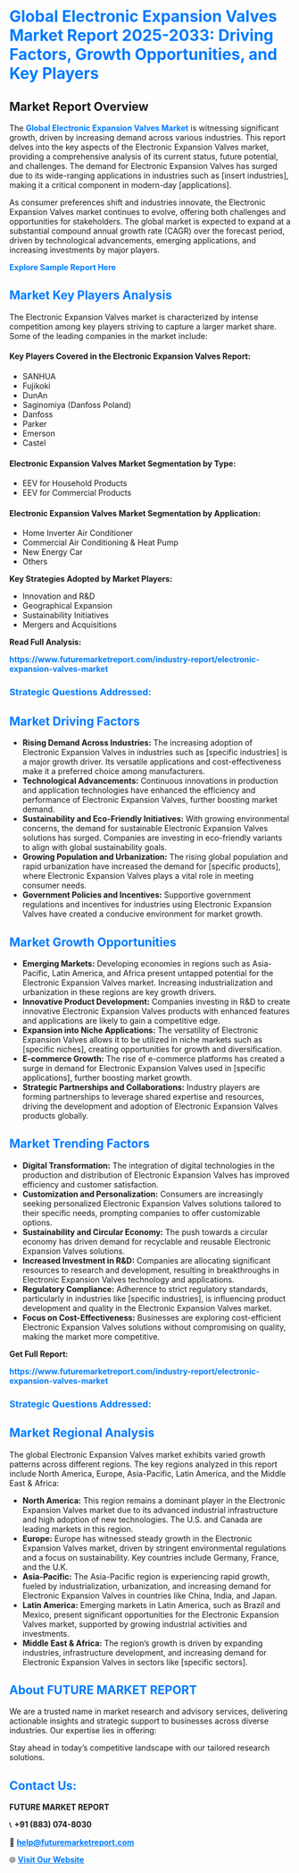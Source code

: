 <h1 style="color: #007BFF;">Global Electronic Expansion Valves Market Report 2025-2033: Driving Factors, Growth Opportunities, and Key Players</h1>

<section id="overview">
<h2>Market Report Overview</h2>
<p>The <a href="https://www.futuremarketreport.com/industry-report/electronic-expansion-valves-market" style="color: #007BFF; text-decoration: none;"><strong>Global Electronic Expansion Valves Market</strong></a> is witnessing significant growth, driven by increasing demand across various industries. This report delves into the key aspects of the Electronic Expansion Valves market, providing a comprehensive analysis of its current status, future potential, and challenges. The demand for Electronic Expansion Valves has surged due to its wide-ranging applications in industries such as [insert industries], making it a critical component in modern-day [applications].</p>
<p>As consumer preferences shift and industries innovate, the Electronic Expansion Valves market continues to evolve, offering both challenges and opportunities for stakeholders. The global market is expected to expand at a substantial compound annual growth rate (CAGR) over the forecast period, driven by technological advancements, emerging applications, and increasing investments by major players.</p>
</section>

<section id="overview">
<p><a href="https://www.futuremarketreport.com/request-sample/reportId=109938" style="color: #007BFF; text-decoration: none;"><strong>Explore Sample Report Here</strong></a></p>
</section>

<section id="key-players">
<h2 style="color: #007BFF;">Market Key Players Analysis</h2>
<p>The Electronic Expansion Valves market is characterized by intense competition among key players striving to capture a larger market share. Some of the leading companies in the market include:</p>
<h4>Key Players Covered in the Electronic Expansion Valves Report:</h4>
<ul><li>SANHUA</li><li>Fujikoki</li><li>DunAn</li><li>Saginomiya (Danfoss Poland)</li><li>Danfoss</li><li>Parker</li><li>Emerson</li><li>Castel</li></ul>
<h4>Electronic Expansion Valves Market Segmentation by Type:</h4>
<ul><li>EEV for Household Products</li><li>EEV for Commercial Products</li></ul>

<h4>Electronic Expansion Valves Market Segmentation by Application:</h4>
<ul><li>Home Inverter Air Conditioner</li><li>Commercial Air Conditioning &amp; Heat Pump</li><li>New Energy Car</li><li>Others</li></ul>
<p><strong>Key Strategies Adopted by Market Players:</strong></p>
<ul>
<li>Innovation and R&D</li>
<li>Geographical Expansion</li>
<li>Sustainability Initiatives</li>
<li>Mergers and Acquisitions</li>
</ul>
</section>

<section>
<p><strong>Read Full Analysis: </strong></p><a href="https://www.futuremarketreport.com/industry-report/electronic-expansion-valves-market" style="color: #007BFF; text-decoration: none;"><strong>https://www.futuremarketreport.com/industry-report/electronic-expansion-valves-market</strong></a>
<h3 style="color: #007BFF;">Strategic Questions Addressed:</h3>
</section>

<section id="driving-factors">
<h2 style="color: #007BFF;">Market Driving Factors</h2>
<ul>
<li><strong>Rising Demand Across Industries:</strong> The increasing adoption of Electronic Expansion Valves in industries such as [specific industries] is a major growth driver. Its versatile applications and cost-effectiveness make it a preferred choice among manufacturers.</li>
<li><strong>Technological Advancements:</strong> Continuous innovations in production and application technologies have enhanced the efficiency and performance of Electronic Expansion Valves, further boosting market demand.</li>
<li><strong>Sustainability and Eco-Friendly Initiatives:</strong> With growing environmental concerns, the demand for sustainable Electronic Expansion Valves solutions has surged. Companies are investing in eco-friendly variants to align with global sustainability goals.</li>
<li><strong>Growing Population and Urbanization:</strong> The rising global population and rapid urbanization have increased the demand for [specific products], where Electronic Expansion Valves plays a vital role in meeting consumer needs.</li>
<li><strong>Government Policies and Incentives:</strong> Supportive government regulations and incentives for industries using Electronic Expansion Valves have created a conducive environment for market growth.</li>
</ul>
</section>

<section id="growth-opportunities">
<h2 style="color: #007BFF;">Market Growth Opportunities</h2>
<ul>
<li><strong>Emerging Markets:</strong> Developing economies in regions such as Asia-Pacific, Latin America, and Africa present untapped potential for the Electronic Expansion Valves market. Increasing industrialization and urbanization in these regions are key growth drivers.</li>
<li><strong>Innovative Product Development:</strong> Companies investing in R&D to create innovative Electronic Expansion Valves products with enhanced features and applications are likely to gain a competitive edge.</li>
<li><strong>Expansion into Niche Applications:</strong> The versatility of Electronic Expansion Valves allows it to be utilized in niche markets such as [specific niches], creating opportunities for growth and diversification.</li>
<li><strong>E-commerce Growth:</strong> The rise of e-commerce platforms has created a surge in demand for Electronic Expansion Valves used in [specific applications], further boosting market growth.</li>
<li><strong>Strategic Partnerships and Collaborations:</strong> Industry players are forming partnerships to leverage shared expertise and resources, driving the development and adoption of Electronic Expansion Valves products globally.</li>
</ul>
</section>

<section id="trending-factors">
<h2 style="color: #007BFF;">Market Trending Factors</h2>
<ul>
<li><strong>Digital Transformation:</strong> The integration of digital technologies in the production and distribution of Electronic Expansion Valves has improved efficiency and customer satisfaction.</li>
<li><strong>Customization and Personalization:</strong> Consumers are increasingly seeking personalized Electronic Expansion Valves solutions tailored to their specific needs, prompting companies to offer customizable options.</li>
<li><strong>Sustainability and Circular Economy:</strong> The push towards a circular economy has driven demand for recyclable and reusable Electronic Expansion Valves solutions.</li>
<li><strong>Increased Investment in R&D:</strong> Companies are allocating significant resources to research and development, resulting in breakthroughs in Electronic Expansion Valves technology and applications.</li>
<li><strong>Regulatory Compliance:</strong> Adherence to strict regulatory standards, particularly in industries like [specific industries], is influencing product development and quality in the Electronic Expansion Valves market.</li>
<li><strong>Focus on Cost-Effectiveness:</strong> Businesses are exploring cost-efficient Electronic Expansion Valves solutions without compromising on quality, making the market more competitive.</li>
</ul>
</section>

<section>
<p><strong>Get Full Report: </strong></p><a href="https://www.futuremarketreport.com/industry-report/electronic-expansion-valves-market" style="color: #007BFF; text-decoration: none;"><strong>https://www.futuremarketreport.com/industry-report/electronic-expansion-valves-market</strong></a>
<h3 style="color: #007BFF;">Strategic Questions Addressed:</h3>
</section>


<section id="regional-analysis">
<h2 style="color: #007BFF;">Market Regional Analysis</h2>
<p>The global Electronic Expansion Valves market exhibits varied growth patterns across different regions. The key regions analyzed in this report include North America, Europe, Asia-Pacific, Latin America, and the Middle East & Africa:</p>
<ul>
<li><strong>North America:</strong> This region remains a dominant player in the Electronic Expansion Valves market due to its advanced industrial infrastructure and high adoption of new technologies. The U.S. and Canada are leading markets in this region.</li>
<li><strong>Europe:</strong> Europe has witnessed steady growth in the Electronic Expansion Valves market, driven by stringent environmental regulations and a focus on sustainability. Key countries include Germany, France, and the U.K.</li>
<li><strong>Asia-Pacific:</strong> The Asia-Pacific region is experiencing rapid growth, fueled by industrialization, urbanization, and increasing demand for Electronic Expansion Valves in countries like China, India, and Japan.</li>
<li><strong>Latin America:</strong> Emerging markets in Latin America, such as Brazil and Mexico, present significant opportunities for the Electronic Expansion Valves market, supported by growing industrial activities and investments.</li>
<li><strong>Middle East & Africa:</strong> The region’s growth is driven by expanding industries, infrastructure development, and increasing demand for Electronic Expansion Valves in sectors like [specific sectors].</li>
</ul>
</section>

<footer>
<h2 style="color: #007BFF;">About FUTURE MARKET REPORT</h2>
<p>We are a trusted name in market research and advisory services, delivering actionable insights and strategic support to businesses across diverse industries. Our expertise lies in offering:</p>

<p>Stay ahead in today’s competitive landscape with our tailored research solutions.</p>

<h2 style="color: #007BFF;">Contact Us:</h2>
<p><strong>FUTURE MARKET REPORT</strong></p>
<p>📞 <strong>+91 (883) 074-8030</strong></p>
<p>📧 <strong><a href="mailto:help@futuremarketreport.com" style="color: #007BFF;">help@futuremarketreport.com</a></strong></p>
<p>🌐 <strong><a href="https://www.futuremarketreport.com/" style="color: #007BFF;">Visit Our Website</a></strong></p>
</footer>